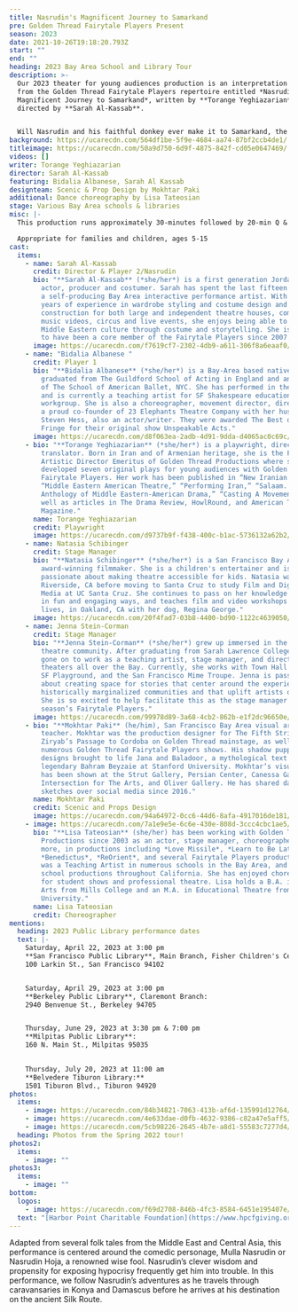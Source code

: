 ```yaml
---
title: Nasrudin's Magnificent Journey to Samarkand
pre: Golden Thread Fairytale Players Present
season: 2023
date: 2021-10-26T19:18:20.793Z
start: ""
end: ""
heading: 2023 Bay Area School and Library Tour
description: >-
  Our 2023 theater for young audiences production is an interpretation of a play
  from the Golden Thread Fairytale Players repertoire entitled *Nasrudin’s
  Magnificent Journey to Samarkand*, written by **Torange Yeghiazarian** and
  directed by **Sarah Al-Kassab**.


  Will Nasrudin and his faithful donkey ever make it to Samarkand, the center of arts and crafts on the ancient Silk Road? There is only one way to find out!
background: https://ucarecdn.com/564df1be-5f9e-4684-aa74-87bf2ccb4de1/
titleimage: https://ucarecdn.com/50a9d750-6d9f-4875-842f-cd05e0647469/
videos: []
writer: Torange Yeghiazarian
director: Sarah Al-Kassab
featuring: Bidalia Albanese, Sarah Al Kassab
designteam: Scenic & Prop Design by Mokhtar Paki
additional: Dance choreography by Lisa Tateosian
stage: Various Bay Area schools & libraries
misc: |-
  This production runs approximately 30-minutes followed by 20-min Q & A session

  Appropriate for families and children, ages 5-15
cast:
  items:
    - name: Sarah Al-Kassab
      credit: Director & Player 2/Nasrudin
      bio: "**Sarah Al-Kassab** (*she/her*) is a first generation Jordanian-American
        actor, producer and costumer. Sarah has spent the last fifteen years as
        a self-producing Bay Area interactive performance artist. With over 20
        years of experience in wardrobe styling and costume design and
        construction for both large and independent theatre houses, commercials,
        music videos, circus and live events, she enjoys being able to share
        Middle Eastern culture through costume and storytelling. She is thrilled
        to have been a core member of the Fairytale Players since 2007."
      image: https://ucarecdn.com/f7619cf7-2302-4db9-a611-306f8a6eaaf0/
    - name: "Bidalia Albanese "
      credit: Player 1
      bio: "**Bidalia Albanese** (*she/her*) is a Bay-Area based native New Yorker who
        graduated from The Guildford School of Acting in England and an alumnus
        of The School of American Ballet, NYC. She has performed in the UK, NYC,
        and is currently a teaching artist for SF Shakespeare education
        workgroup. She is also a choreographer, movement director, director, and
        a proud co-founder of 23 Elephants Theatre Company with her husband
        Steven Hess, also an actor/writer. They were awarded The Best of SF
        Fringe for their original show Unspeakable Acts."
      image: https://ucarecdn.com/d8f063ea-2adb-4d91-9dda-d4065ac0c69c/
    - bio: "**Torange Yeghiazarian** (*she/her*) is a playwright, director, and
        translator. Born in Iran and of Armenian heritage, she is the Founding
        Artistic Director Emeritus of Golden Thread Productions where she
        developed seven original plays for young audiences with Golden Thread
        Fairytale Players. Her work has been published in “New Iranian Plays,”
        “Middle Eastern American Theatre,” “Performing Iran,” “Salaam. Peace: An
        Anthology of Middle Eastern-American Drama,” “Casting A Movement,” as
        well as articles in The Drama Review, HowlRound, and American Theatre
        Magazine."
      name: Torange Yeghiazarian
      credit: Playwright
      image: https://ucarecdn.com/d9737b9f-f438-400c-b1ac-5736132a62b2/
    - name: Natasia Schibinger
      credit: Stage Manager
      bio: "**Natasia Schibinger** (*she/her*) is a San Francisco Bay Area artist and
        award-winning filmmaker. She is a children's entertainer and is
        passionate about making theatre accessible for kids. Natasia was born in
        Riverside, CA before moving to Santa Cruz to study Film and Digital
        Media at UC Santa Cruz. She continues to pass on her knowledge to youth
        in fun and engaging ways, and teaches film and video workshops where she
        lives, in Oakland, CA with her dog, Regina George."
      image: https://ucarecdn.com/20f4fad7-03b8-4400-bd90-1122c4639050/
    - name: Jenna Stein-Corman
      credit: Stage Manager
      bio: "**Jenna Stein-Corman** (*she/her*) grew up immersed in the SF Bay Area
        theatre community. After graduating from Sarah Lawrence College, she has
        gone on to work as a teaching artist, stage manager, and director in
        theaters all over the Bay. Currently, she works with Town Hall Theatre,
        SF Playground, and the San Francisco Mime Troupe. Jenna is passionate
        about creating space for stories that center around the experiences of
        historically marginalized communities and that uplift artists of color.
        She is so excited to help facilitate this as the stage manager for this
        season’s Fairytale Players."
      image: https://ucarecdn.com/99978d89-3a68-4cb2-862b-e1f2dc96650e/
    - bio: "**Mokhtar Paki** (he/him), San Francisco Bay Area visual artist and art
        teacher. Mokhtar was the production designer for The Fifth String:
        Ziryab’s Passage to Cordoba on Golden Thread mainstage, as well as
        numerous Golden Thread Fairytale Players shows. His shadow puppet
        designs brought to life Jana and Baladoor, a mythological text by
        legendary Bahram Beyzaie at Stanford University. Mokhtar’s visual art
        has been shown at the Strut Gallery, Persian Center, Canessa Gallery,
        Intersection for The Arts, and Oliver Gallery. He has shared daily
        sketches over social media since 2016."
      name: Mokhtar Paki
      credit: Scenic and Props Design
      image: https://ucarecdn.com/94a64972-0cc6-44d6-8afa-4917016de181/
    - image: https://ucarecdn.com/7a1e9e5e-6c6e-430e-808d-3ccc4cbc1ae5/
      bio: "**Lisa Tateosian** (she/her) has been working with Golden Thread
        Productions since 2003 as an actor, stage manager, choreographer, and
        more, in productions including *Love Missile*, *Learn to Be Latina*,
        *Benedictus*, *ReOrient*, and several Fairytale Players productions. She
        was a Teaching Artist in numerous schools in the Bay Area, and toured
        school productions throughout California. She has enjoyed choreographing
        for student shows and professional theatre. Lisa holds a B.A. in Fine
        Arts from Mills College and an M.A. in Educational Theatre from New York
        University."
      name: Lisa Tateosian
      credit: Choreographer
mentions:
  heading: 2023 Public Library performance dates
  text: |-
    Saturday, April 22, 2023 at 3:00 pm
    **San Francisco Public Library**, Main Branch, Fisher Children's Center:
    100 Larkin St., San Francisco 94102


    Saturday, April 29, 2023 at 3:00 pm
    **Berkeley Public Library**, Claremont Branch:
    2940 Benvenue St., Berkeley 94705


    Thursday, June 29, 2023 at 3:30 pm & 7:00 pm
    **Milpitas Public Library**:
    160 N. Main St., Milpitas 95035
     

    Thursday, July 20, 2023 at 11:00 am
    **Belvedere Tiburon Library:**
    1501 Tiburon Blvd., Tiburon 94920
photos:
  items:
    - image: https://ucarecdn.com/84b34821-7063-413b-af6d-135991d12764/
    - image: https://ucarecdn.com/4e633dae-d0fb-4632-9386-c82a47e5aff5/
    - image: https://ucarecdn.com/5cb98226-2645-4b7e-a8d1-55583c7277d4/
  heading: Photos from the Spring 2022 tour!
photos2:
  items:
    - image: ""
photos3:
  items:
    - image: ""
bottom:
  logos:
    - image: https://ucarecdn.com/f69d2708-846b-4fc3-8584-6451e195407e/
  text: "[Harbor Point Charitable Foundation](https://www.hpcfgiving.org/)"
---
```

Adapted from several folk tales from the Middle East and Central Asia, this performance is centered around the comedic personage, Mulla Nasrudin or Nasrudin Hoja, a renowned wise fool. Nasrudin’s clever wisdom and propensity for exposing hypocrisy frequently get him into trouble. In this performance, we follow Nasrudin’s adventures as he travels through caravansaries in Konya and Damascus before he arrives at his destination on the ancient Silk Route.